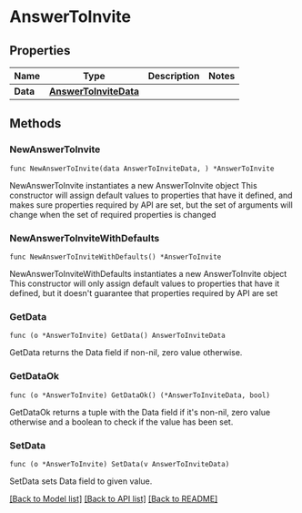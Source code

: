 # AnswerToInvite

## Properties

Name | Type | Description | Notes
------------ | ------------- | ------------- | -------------
**Data** | [**AnswerToInviteData**](AnswerToInviteData.md) |  | 

## Methods

### NewAnswerToInvite

`func NewAnswerToInvite(data AnswerToInviteData, ) *AnswerToInvite`

NewAnswerToInvite instantiates a new AnswerToInvite object
This constructor will assign default values to properties that have it defined,
and makes sure properties required by API are set, but the set of arguments
will change when the set of required properties is changed

### NewAnswerToInviteWithDefaults

`func NewAnswerToInviteWithDefaults() *AnswerToInvite`

NewAnswerToInviteWithDefaults instantiates a new AnswerToInvite object
This constructor will only assign default values to properties that have it defined,
but it doesn't guarantee that properties required by API are set

### GetData

`func (o *AnswerToInvite) GetData() AnswerToInviteData`

GetData returns the Data field if non-nil, zero value otherwise.

### GetDataOk

`func (o *AnswerToInvite) GetDataOk() (*AnswerToInviteData, bool)`

GetDataOk returns a tuple with the Data field if it's non-nil, zero value otherwise
and a boolean to check if the value has been set.

### SetData

`func (o *AnswerToInvite) SetData(v AnswerToInviteData)`

SetData sets Data field to given value.



[[Back to Model list]](../README.md#documentation-for-models) [[Back to API list]](../README.md#documentation-for-api-endpoints) [[Back to README]](../README.md)


